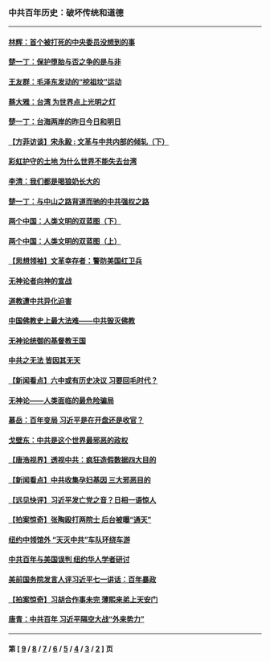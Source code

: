 ### 中共百年历史：破坏传统和道德
---
#### [林辉：首个被打死的中央委员没想到的事](../../pages/nf1176114/n13987400.md?06070430) 
#### [楚一丁：保护堕胎与否之争的是与非](../../pages/nf1176114/n13815642.md?06070430) 
#### [王友群：毛泽东发动的“挖祖坟”运动](../../pages/nf1176114/n13723639.md?06070430) 
#### [蔡大雅：台湾 为世界点上光明之灯](../../pages/nf1176114/n13531530.md?06070430) 
#### [楚一丁：台海两岸的昨日今日和明日](../../pages/nf1176114/n13531468.md?06070430) 
#### [【方菲访谈】宋永毅 : 文革与中共内部的倾轧（下）](../../pages/nf1176114/n13486836.md?06070430) 
#### [彩虹护守的土地 为什么世界不能失去台湾](../../pages/nf1176114/n13476849.md?06070430) 
#### [李清：我们都是喝狼奶长大的](../../pages/nf1176114/n13471478.md?06070430) 
#### [楚一丁：与中山之路背道而驰的中共强权之路](../../pages/nf1176114/n13437270.md?06070430) 
#### [两个中国：人类文明的双蓝图（下）](../../pages/nf1176114/n13423132.md?06070430) 
#### [两个中国：人类文明的双蓝图（上）](../../pages/nf1176114/n13422687.md?06070430) 
#### [【思想领袖】文革幸存者：警防美国红卫兵](../../pages/nf1176114/n13339289.md?06070430) 
#### [无神论者向神的宣战](../../pages/nf1176114/n13281535.md?06070430) 
#### [道教遭中共异化迫害](../../pages/nf1176114/n13281463.md?06070430) 
#### [中国佛教史上最大法难——中共毁灭佛教](../../pages/nf1176114/n13281397.md?06070430) 
#### [无神论统御的基督教王国](../../pages/nf1176114/n13281280.md?06070430) 
#### [中共之无法 皆因其无天](../../pages/nf1176114/n13281088.md?06070430) 
#### [【新闻看点】六中或有历史决议 习要回毛时代？](../../pages/nf1176114/n13222895.md?06070430) 
#### [无神论——人类面临的最危险骗局](../../pages/nf1176114/n13196137.md?06070430) 
#### [慕岳：百年变局 习近平是在开盘还是收官？](../../pages/nf1176114/n13206516.md?06070430) 
#### [戈壁东：中共是这个世界最邪恶的政权](../../pages/nf1176114/n13085641.md?06070430) 
#### [【唐浩视界】透视中共：疯狂造假数据四大目的](../../pages/nf1176114/n13080590.md?06070430) 
#### [【新闻看点】中共收集孕妇基因 三大邪恶目的](../../pages/nf1176114/n13077182.md?06070430) 
#### [【远见快评】习近平发亡党之音？日相一语惊人](../../pages/nf1176114/n13074809.md?06070430) 
#### [【拍案惊奇】张陶殴打两院士 后台被曝“通天”](../../pages/nf1176114/n13070496.md?06070430) 
#### [纽约中领馆外 “天灭中共”车队环绕车游](../../pages/nf1176114/n13070693.md?06070430) 
#### [中共百年与美国误判 纽约华人学者研讨](../../pages/nf1176114/n13067969.md?06070430) 
#### [美前国务院发言人评习近平七一讲话：百年暴政](../../pages/nf1176114/n13066986.md?06070430) 
#### [【拍案惊奇】习胡合作事未完 薄熙来弟上天安门](../../pages/nf1176114/n13065867.md?06070430) 
#### [唐青：中共百年 习近平隔空大战“外来势力”](../../pages/nf1176114/n13065976.md?06070430) 

---
#### 第 [ [9](./9.md?06070430) / [8](./8.md?06070430) / [7](./7.md?06070430) / [6](./6.md?06070430) / [5](./5.md?06070430) / [4](./4.md?06070430) / [3](./3.md?06070430) / [2](./2.md?06070430) ] 页
